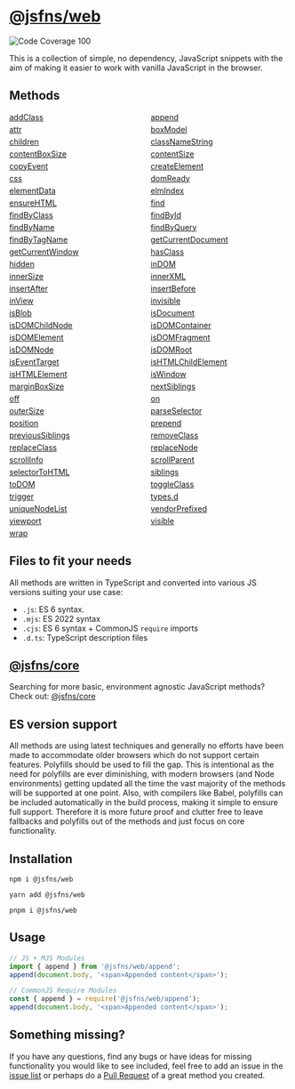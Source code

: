 # [@jsfns/web](https://tokimon.github.io/jsfns-docs/web)
![Code Coverage 100](https://badgen.net/badge/coverage/100%25/green)

This is a collection of simple, no dependency, JavaScript snippets with the aim
of making it easier to work with vanilla JavaScript in the browser.

## Methods

<div style="display: grid; grid-template-columns: repeat(auto-fill, minmax(200px, 1fr)); gap: 5px">
<a href="https://tokimon.github.io/jsfns-docs/web#addClass">addClass</a>
<a href="https://tokimon.github.io/jsfns-docs/web#append">append</a>
<a href="https://tokimon.github.io/jsfns-docs/web#attr">attr</a>
<a href="https://tokimon.github.io/jsfns-docs/web#boxModel">boxModel</a>
<a href="https://tokimon.github.io/jsfns-docs/web#children">children</a>
<a href="https://tokimon.github.io/jsfns-docs/web#classNameString">classNameString</a>
<a href="https://tokimon.github.io/jsfns-docs/web#contentBoxSize">contentBoxSize</a>
<a href="https://tokimon.github.io/jsfns-docs/web#contentSize">contentSize</a>
<a href="https://tokimon.github.io/jsfns-docs/web#copyEvent">copyEvent</a>
<a href="https://tokimon.github.io/jsfns-docs/web#createElement">createElement</a>
<a href="https://tokimon.github.io/jsfns-docs/web#css">css</a>
<a href="https://tokimon.github.io/jsfns-docs/web#domReady">domReady</a>
<a href="https://tokimon.github.io/jsfns-docs/web#elementData">elementData</a>
<a href="https://tokimon.github.io/jsfns-docs/web#elmIndex">elmIndex</a>
<a href="https://tokimon.github.io/jsfns-docs/web#ensureHTML">ensureHTML</a>
<a href="https://tokimon.github.io/jsfns-docs/web#find">find</a>
<a href="https://tokimon.github.io/jsfns-docs/web#findByClass">findByClass</a>
<a href="https://tokimon.github.io/jsfns-docs/web#findById">findById</a>
<a href="https://tokimon.github.io/jsfns-docs/web#findByName">findByName</a>
<a href="https://tokimon.github.io/jsfns-docs/web#findByQuery">findByQuery</a>
<a href="https://tokimon.github.io/jsfns-docs/web#findByTagName">findByTagName</a>
<a href="https://tokimon.github.io/jsfns-docs/web#getCurrentDocument">getCurrentDocument</a>
<a href="https://tokimon.github.io/jsfns-docs/web#getCurrentWindow">getCurrentWindow</a>
<a href="https://tokimon.github.io/jsfns-docs/web#hasClass">hasClass</a>
<a href="https://tokimon.github.io/jsfns-docs/web#hidden">hidden</a>
<a href="https://tokimon.github.io/jsfns-docs/web#inDOM">inDOM</a>
<a href="https://tokimon.github.io/jsfns-docs/web#innerSize">innerSize</a>
<a href="https://tokimon.github.io/jsfns-docs/web#innerXML">innerXML</a>
<a href="https://tokimon.github.io/jsfns-docs/web#insertAfter">insertAfter</a>
<a href="https://tokimon.github.io/jsfns-docs/web#insertBefore">insertBefore</a>
<a href="https://tokimon.github.io/jsfns-docs/web#inView">inView</a>
<a href="https://tokimon.github.io/jsfns-docs/web#invisible">invisible</a>
<a href="https://tokimon.github.io/jsfns-docs/web#isBlob">isBlob</a>
<a href="https://tokimon.github.io/jsfns-docs/web#isDocument">isDocument</a>
<a href="https://tokimon.github.io/jsfns-docs/web#isDOMChildNode">isDOMChildNode</a>
<a href="https://tokimon.github.io/jsfns-docs/web#isDOMContainer">isDOMContainer</a>
<a href="https://tokimon.github.io/jsfns-docs/web#isDOMElement">isDOMElement</a>
<a href="https://tokimon.github.io/jsfns-docs/web#isDOMFragment">isDOMFragment</a>
<a href="https://tokimon.github.io/jsfns-docs/web#isDOMNode">isDOMNode</a>
<a href="https://tokimon.github.io/jsfns-docs/web#isDOMRoot">isDOMRoot</a>
<a href="https://tokimon.github.io/jsfns-docs/web#isEventTarget">isEventTarget</a>
<a href="https://tokimon.github.io/jsfns-docs/web#isHTMLChildElement">isHTMLChildElement</a>
<a href="https://tokimon.github.io/jsfns-docs/web#isHTMLElement">isHTMLElement</a>
<a href="https://tokimon.github.io/jsfns-docs/web#isWindow">isWindow</a>
<a href="https://tokimon.github.io/jsfns-docs/web#marginBoxSize">marginBoxSize</a>
<a href="https://tokimon.github.io/jsfns-docs/web#nextSiblings">nextSiblings</a>
<a href="https://tokimon.github.io/jsfns-docs/web#off">off</a>
<a href="https://tokimon.github.io/jsfns-docs/web#on">on</a>
<a href="https://tokimon.github.io/jsfns-docs/web#outerSize">outerSize</a>
<a href="https://tokimon.github.io/jsfns-docs/web#parseSelector">parseSelector</a>
<a href="https://tokimon.github.io/jsfns-docs/web#position">position</a>
<a href="https://tokimon.github.io/jsfns-docs/web#prepend">prepend</a>
<a href="https://tokimon.github.io/jsfns-docs/web#previousSiblings">previousSiblings</a>
<a href="https://tokimon.github.io/jsfns-docs/web#removeClass">removeClass</a>
<a href="https://tokimon.github.io/jsfns-docs/web#replaceClass">replaceClass</a>
<a href="https://tokimon.github.io/jsfns-docs/web#replaceNode">replaceNode</a>
<a href="https://tokimon.github.io/jsfns-docs/web#scrollInfo">scrollInfo</a>
<a href="https://tokimon.github.io/jsfns-docs/web#scrollParent">scrollParent</a>
<a href="https://tokimon.github.io/jsfns-docs/web#selectorToHTML">selectorToHTML</a>
<a href="https://tokimon.github.io/jsfns-docs/web#siblings">siblings</a>
<a href="https://tokimon.github.io/jsfns-docs/web#toDOM">toDOM</a>
<a href="https://tokimon.github.io/jsfns-docs/web#toggleClass">toggleClass</a>
<a href="https://tokimon.github.io/jsfns-docs/web#trigger">trigger</a>
<a href="https://tokimon.github.io/jsfns-docs/web#types.d">types.d</a>
<a href="https://tokimon.github.io/jsfns-docs/web#uniqueNodeList">uniqueNodeList</a>
<a href="https://tokimon.github.io/jsfns-docs/web#vendorPrefixed">vendorPrefixed</a>
<a href="https://tokimon.github.io/jsfns-docs/web#viewport">viewport</a>
<a href="https://tokimon.github.io/jsfns-docs/web#visible">visible</a>
<a href="https://tokimon.github.io/jsfns-docs/web#wrap">wrap</a>
</div>

## Files to fit your needs

All methods are written in TypeScript and converted into various JS versions suiting your use case:

- `.js`: ES 6 syntax.
- `.mjs`: ES 2022 syntax
- `.cjs`: ES 6 syntax + CommonJS `require` imports
- `.d.ts`: TypeScript description files

## [@jsfns/core](https://tokimon.github.io/jsfns-docs/core)

Searching for more basic, environment agnostic JavaScript methods? Check out: [@jsfns/core](https://tokimon.github.io/jsfns-docs/core)

## ES version support

All methods are using latest techniques and generally no efforts have been made to
accommodate older browsers which do not support certain features. Polyfills should
be used to fill the gap. This is intentional as the need for polyfills are ever
diminishing, with modern browsers (and Node environments) getting updated all the time the vast
majority of the methods will be supported at one point. Also, with compilers like Babel,
polyfills can be included automatically in the build process, making it simple to ensure full support.
Therefore it is more future proof and clutter free to leave fallbacks and polyfills out of
the methods and just focus on core functionality.

## Installation

```
npm i @jsfns/web
```

```
yarn add @jsfns/web
```

```
pnpm i @jsfns/web
```

## Usage

```js
// JS + MJS Modules
import { append } from '@jsfns/web/append';
append(document.body, '<span>Appended content</span>');
```

```js
// CommonJS Require Modules
const { append } = require('@jsfns/web/append');
append(document.body, '<span>Appended content</span>');
```

## Something missing?

If you have any questions, find any bugs or have ideas for missing functionality you would like to see included, feel
free to add an issue in the [issue list](https://github.com/Tokimon/jsfns/issues) or perhaps do a
[Pull Request](https://github.com/Tokimon/jsfns/pulls) of a great method you created.
